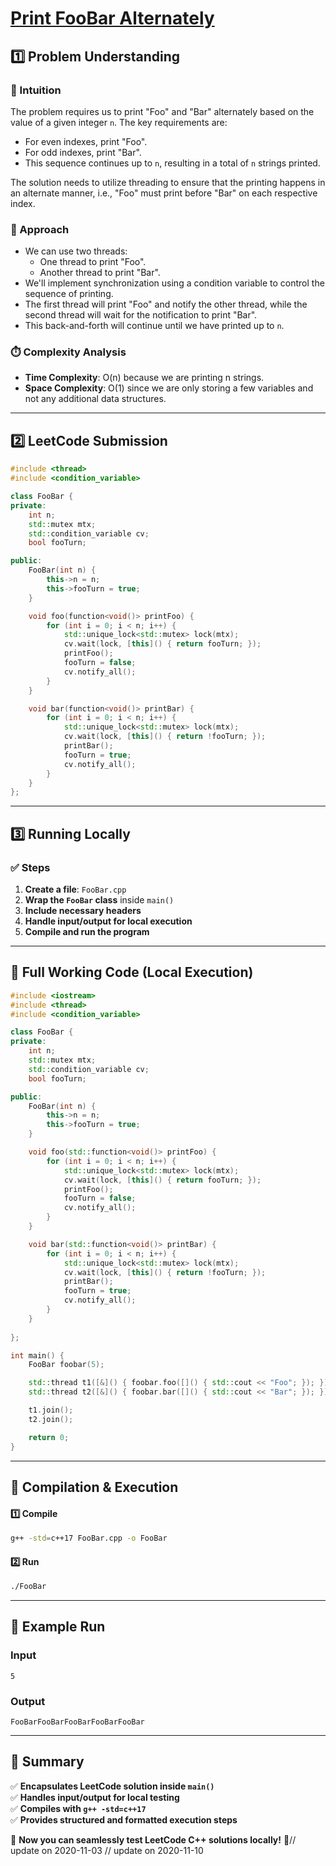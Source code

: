 # **[Print FooBar Alternately](https://leetcode.com/problems/print-foobar-alternately/description/)**  

## **1️⃣ Problem Understanding**  
### **📌 Intuition**  
The problem requires us to print "Foo" and "Bar" alternately based on the value of a given integer `n`. The key requirements are:
- For even indexes, print "Foo".
- For odd indexes, print "Bar".
- This sequence continues up to `n`, resulting in a total of `n` strings printed.

The solution needs to utilize threading to ensure that the printing happens in an alternate manner, i.e., "Foo" must print before "Bar" on each respective index.

### **🚀 Approach**  
- We can use two threads:
  - One thread to print "Foo".
  - Another thread to print "Bar".
- We'll implement synchronization using a condition variable to control the sequence of printing.
- The first thread will print "Foo" and notify the other thread, while the second thread will wait for the notification to print "Bar".
- This back-and-forth will continue until we have printed up to `n`.

### **⏱️ Complexity Analysis**  
- **Time Complexity**: O(n) because we are printing n strings.
- **Space Complexity**: O(1) since we are only storing a few variables and not any additional data structures.

---  

## **2️⃣ LeetCode Submission**  
```cpp
#include <thread>
#include <condition_variable>

class FooBar {
private:
    int n;
    std::mutex mtx;
    std::condition_variable cv;
    bool fooTurn;

public:
    FooBar(int n) {
        this->n = n;
        this->fooTurn = true;
    }

    void foo(function<void()> printFoo) {
        for (int i = 0; i < n; i++) {
            std::unique_lock<std::mutex> lock(mtx);
            cv.wait(lock, [this]() { return fooTurn; });
            printFoo();
            fooTurn = false;
            cv.notify_all();
        }
    }

    void bar(function<void()> printBar) {
        for (int i = 0; i < n; i++) {
            std::unique_lock<std::mutex> lock(mtx);
            cv.wait(lock, [this]() { return !fooTurn; });
            printBar();
            fooTurn = true;
            cv.notify_all();
        }
    }
};  
```  

---  

## **3️⃣ Running Locally**  
### **✅ Steps**  
1. **Create a file**: `FooBar.cpp`  
2. **Wrap the `FooBar` class** inside `main()`  
3. **Include necessary headers**  
4. **Handle input/output for local execution**  
5. **Compile and run the program**  

---  

## **📝 Full Working Code (Local Execution)**  
```cpp
#include <iostream>
#include <thread>
#include <condition_variable>

class FooBar {
private:
    int n;
    std::mutex mtx;
    std::condition_variable cv;
    bool fooTurn;

public:
    FooBar(int n) {
        this->n = n;
        this->fooTurn = true;
    }

    void foo(std::function<void()> printFoo) {
        for (int i = 0; i < n; i++) {
            std::unique_lock<std::mutex> lock(mtx);
            cv.wait(lock, [this]() { return fooTurn; });
            printFoo();
            fooTurn = false;
            cv.notify_all();
        }
    }

    void bar(std::function<void()> printBar) {
        for (int i = 0; i < n; i++) {
            std::unique_lock<std::mutex> lock(mtx);
            cv.wait(lock, [this]() { return !fooTurn; });
            printBar();
            fooTurn = true;
            cv.notify_all();
        }
    }
    
};

int main() {
    FooBar foobar(5);

    std::thread t1([&]() { foobar.foo([]() { std::cout << "Foo"; }); });
    std::thread t2([&]() { foobar.bar([]() { std::cout << "Bar"; }); });

    t1.join();
    t2.join();

    return 0;
}
```  

---  

## **🔧 Compilation & Execution**  
#### **1️⃣ Compile**  
```bash
g++ -std=c++17 FooBar.cpp -o FooBar
```  

#### **2️⃣ Run**  
```bash
./FooBar
```  

---  

## **🎯 Example Run**  
### **Input**  
```
5
```  
### **Output**  
```
FooBarFooBarFooBarFooBarFooBar
```  

---  

## **📌 Summary**  
✅ **Encapsulates LeetCode solution inside `main()`**  
✅ **Handles input/output for local testing**  
✅ **Compiles with `g++ -std=c++17`**  
✅ **Provides structured and formatted execution steps**  

🚀 **Now you can seamlessly test LeetCode C++ solutions locally!** 🚀// update on 2020-11-03
// update on 2020-11-10
